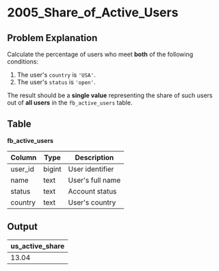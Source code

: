 # 2005_Share_of_Active_Users

## Problem Explanation

Calculate the percentage of users who meet **both** of the following conditions:

1. The user's `country` is `'USA'`.
2. The user's `status` is `'open'`.

The result should be a **single value** representing the share of such users out of **all users** in the `fb_active_users` table.

## Table

**fb_active_users**

| Column   | Type   | Description          |
|----------|--------|----------------------|
| user_id  | bigint | User identifier      |
| name     | text   | User's full name     |
| status   | text   | Account status       |
| country  | text   | User's country       |

## Output

| us_active_share |
|-----------------|
| 13.04           |
